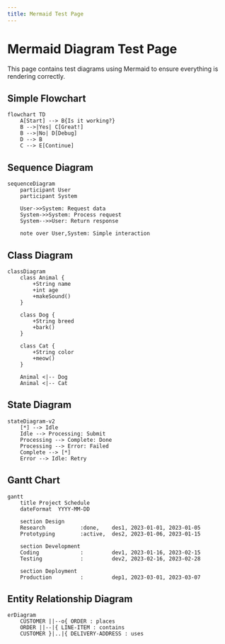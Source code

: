 ```yaml
---
title: Mermaid Test Page
---
```


# Mermaid Diagram Test Page

This page contains test diagrams using Mermaid to ensure everything is rendering correctly.

## Simple Flowchart

```mermaid
flowchart TD
    A[Start] --> B{Is it working?}
    B -->|Yes| C[Great!]
    B -->|No| D[Debug]
    D --> B
    C --> E[Continue]
```

## Sequence Diagram

```mermaid
sequenceDiagram
    participant User
    participant System
    
    User->>System: Request data
    System->>System: Process request
    System-->>User: Return response
    
    note over User,System: Simple interaction
```

## Class Diagram

```mermaid
classDiagram
    class Animal {
        +String name
        +int age
        +makeSound()
    }
    
    class Dog {
        +String breed
        +bark()
    }
    
    class Cat {
        +String color
        +meow()
    }
    
    Animal <|-- Dog
    Animal <|-- Cat
```

## State Diagram 

```mermaid
stateDiagram-v2
    [*] --> Idle
    Idle --> Processing: Submit
    Processing --> Complete: Done
    Processing --> Error: Failed
    Complete --> [*]
    Error --> Idle: Retry
```

## Gantt Chart

```mermaid
gantt
    title Project Schedule
    dateFormat  YYYY-MM-DD
    
    section Design
    Research           :done,    des1, 2023-01-01, 2023-01-05
    Prototyping        :active,  des2, 2023-01-06, 2023-01-15
    
    section Development
    Coding             :         dev1, 2023-01-16, 2023-02-15
    Testing            :         dev2, 2023-02-16, 2023-02-28
    
    section Deployment
    Production         :         dep1, 2023-03-01, 2023-03-07
```

## Entity Relationship Diagram

```mermaid
erDiagram
    CUSTOMER ||--o{ ORDER : places
    ORDER ||--|{ LINE-ITEM : contains
    CUSTOMER }|..|{ DELIVERY-ADDRESS : uses
``` 